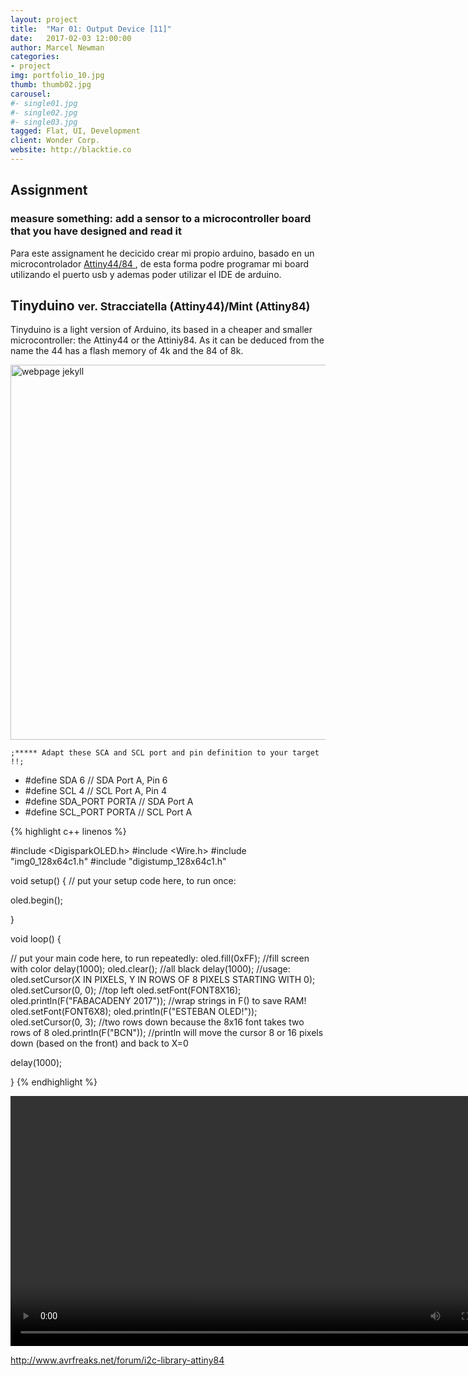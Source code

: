 ```yaml
---
layout: project
title:  "Mar 01: Output Device [11]"
date:   2017-02-03 12:00:00
author: Marcel Newman
categories:
- project
img: portfolio_10.jpg
thumb: thumb02.jpg
carousel:
#- single01.jpg
#- single02.jpg
#- single03.jpg
tagged: Flat, UI, Development
client: Wonder Corp.
website: http://blacktie.co
---
```

<h2>Assignment</h2>
<h3>measure something: add a sensor to a microcontroller board that you have designed and read it</h3>


<p>
Para este assignament he decicido crear mi propio arduino, basado en un microcontrolador <a href="" target="_blank" >Attiny44/84
</a>, de esta forma podre programar mi board utilizando el puerto usb y ademas poder utilizar el IDE de arduino.

<h2>Tinyduino
<small>ver. Stracciatella (Attiny44)/Mint (Attiny84) </small></h2>

 <p>
Tinyduino is a light version of Arduino, its based in a cheaper and smaller microcontroller: the Attiny44 or the Attiniy84. As it can be deduced from the name the 44 has a flash memory of 4k and the 84 of 8k.   
<br>
<div class="col-xs-10 col-xs-offset-2 col-lg-10 col-lg-offset-2 ">
<img width="600px" src="{{ "/assets/img/project/week11/output.png" | prepend: site.baseurl }}" alt='webpage jekyll'>
</div>
</p>
<p>
	
	;***** Adapt these SCA and SCL port and pin definition to your target !!;
<ul>
<li>#define SDA     	6		// SDA Port A, Pin 6</li>   
<li>#define SCL		4		// SCL Port A, Pin 4</li>
<li>#define SDA_PORT        PORTA           // SDA Port A</li>
<li>#define SCL_PORT        PORTA           // SCL Port A</li>
</ul>
</p>
{% highlight c++ linenos %}

#include <DigisparkOLED.h>
#include <Wire.h>
#include "img0_128x64c1.h"
#include "digistump_128x64c1.h"


void setup() {
  // put your setup code here, to run once:

  oled.begin();

}

void loop() {
  
  // put your main code here, to run repeatedly:
  oled.fill(0xFF); //fill screen with color
  delay(1000);
  oled.clear(); //all black
  delay(1000);
  //usage: oled.setCursor(X IN PIXELS, Y IN ROWS OF 8 PIXELS STARTING WITH 0);
  oled.setCursor(0, 0); //top left
  oled.setFont(FONT8X16);
  oled.println(F("FABACADENY 2017")); //wrap strings in F() to save RAM!
  oled.setFont(FONT6X8);
  oled.println(F("ESTEBAN OLED!"));
  oled.setCursor(0, 3); //two rows down because the 8x16 font takes two rows of 8
  oled.println(F("BCN")); //println will move the cursor 8 or 16 pixels down (based on the front) and back to X=0
  
  delay(1000);

}
{% endhighlight %}

<div class="col-xs-12 ">

<video width="800" controls loop>
  <source src="{{ "/assets/img/project/week11/oled.mp4" | prepend: site.baseurl }}" type="video/mp4">
  Your browser does not support HTML5 video.
</video>
</div>

http://www.avrfreaks.net/forum/i2c-library-attiny84